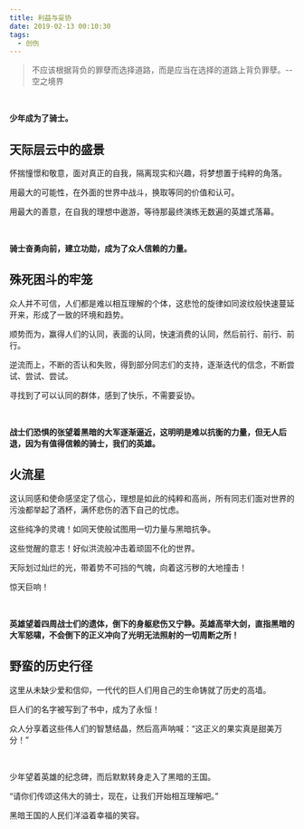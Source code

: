 ```yaml
---
title: 利益与妥协
date: 2019-02-13 00:10:30
tags:
  - 创伤
---
```


> 不应该根据背负的罪孽而选择道路，而是应当在选择的道路上背负罪孽。-- 空之境界

<br />

__少年成为了骑士。__


## 天际层云中的盛景

怀揣憧憬和敬意，面对真正的自我，隔离现实和兴趣，将梦想置于纯粹的角落。

用最大的可能性，在外面的世界中战斗，换取等同的价值和认可。

用最大的善意，在自我的理想中遨游，等待那最终演练无数遍的英雄式落幕。

<br />

__骑士奋勇向前，建立功勋，成为了众人信赖的力量。__


## 殊死困斗的牢笼

众人并不可信，人们都是难以相互理解的个体，这悲怆的旋律如同波纹般快速蔓延开来，形成了一致的环境和趋势。

顺势而为，赢得人们的认同，表面的认同，快速消费的认同，然后前行、前行、前行。

逆流而上，不断的否认和失败，得到部分同志们的支持，逐渐迭代的信念，不断尝试、尝试、尝试。

寻找到了可以认同的群体，感到了快乐，不需要妥协。

<br />

__战士们恐惧的张望着黑暗的大军逐渐逼近，这明明是难以抗衡的力量，但无人后退，因为有值得信赖的骑士，我们的英雄。__


## 火流星

这认同感和使命感坚定了信心，理想是如此的纯粹和高尚，所有同志们面对世界的污浊都举起了酒杯，满怀悲伤的洒下自己的忧虑。

这些纯净的灵魂！如同天使般试图用一切力量与黑暗抗争。

这些觉醒的意志！好似洪流般冲击着顽固不化的世界。

天际划过灿烂的光，带着势不可挡的气魄，向着这污秽的大地撞击！

惊天巨响！

<br />

__英雄望着四周战士们的遗体，倒下的身躯悲伤又宁静。英雄高举大剑，直指黑暗的大军怒啸，不会倒下的正义冲向了光明无法照射的一切周断之所！__


## 野蛮的历史行径

这里从未缺少爱和信仰，一代代的巨人们用自己的生命铸就了历史的高墙。

巨人们的名字被写到了书中，成为了永恒！

众人分享着这些伟人们的智慧结晶，然后高声呐喊：“这正义的果实真是甜美万分！”

<br />

少年望着英雄的纪念碑，而后默默转身走入了黑暗的王国。

“请你们传颂这伟大的骑士，现在，让我们开始相互理解吧。”

黑暗王国的人民们洋溢着幸福的笑容。
